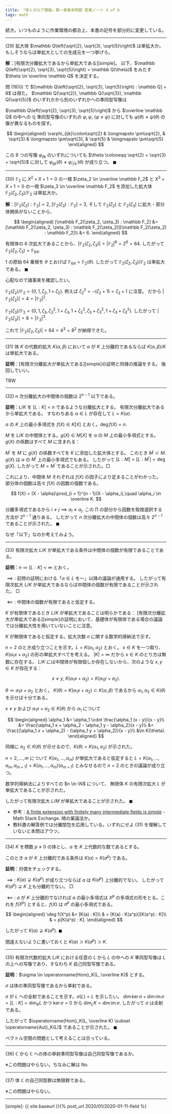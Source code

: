 ```yaml
---
title: 『体とガロア理論』第一章章末問題 答案ノート 4 of 6
tags: math
---
```


続き。いつものように作業環境の都合上、本書の記号を部分的に変更している。

----

$(29)$ 拡大体 $\mathbb Q\left(\sqrt{2}, \sqrt{3}, \sqrt{5}\right)$ は単拡大か。
もしそうならば単拡大としての生成元を一つ挙げろ。

**解**：[有限次分離拡大であるから単拡大である][simple]。
以下、$\mathbb Q\left(\sqrt{2}, \sqrt{3}, \sqrt{5}\right) = \mathbb Q(\theta)$ をみたす
$\theta \in \overline \mathbb Q$ を決定する。

問 $(16) \text{(i)}$ で $[\mathbb Q\left(\sqrt{2}, \sqrt{3}, \sqrt{5}\right) : \mathbb Q] = 8$ は得た。
$\mathbb Q(\sqrt{2}), \mathbb Q(\sqrt{3}), \mathbb Q(\sqrt{5})$ のいずれかから別のいずれかへの準同型写像は

$\mathbb Q\left(\sqrt{2}, \sqrt{3}, \sqrt{5}\right)$ から $\overline \mathbb Q$ の中への
$\mathbb Q$ 準同型写像のいずれの $\varphi, \psi,\;(\varphi \ne \psi)$ に対しても
$\varphi(\theta) \ne \psi(\theta)$ の像が異なるものを探す。

$$
\begin{aligned}
    \varphi_{ijk}\colon\sqrt{2} & \longmapsto \pm\sqrt{2}, & \sqrt{3} & \longmapsto \pm\sqrt{3}, & \sqrt{5} & \longmapsto \pm\sqrt{5}
\end{aligned}
$$

この $8$ つの写像 $\varphi_{ijk}$ のいずれについても
$\theta \coloneqq \sqrt{2} + \sqrt{3} + \sqrt{5}$ に対して
$\varphi_{ijk}(\theta)\ne\varphi_{i^{\prime}j^{\prime}k^{\prime}}(\theta)$
が成り立つ。
$\blacksquare$

----

$(30)$ $\mathbb F_2$ に $X^2 + X + 1 = 0$ の一根 $\zeta_2 \in \overline \mathbb F_2$
と $X^3 + X + 1 = 0$ の一根 $\zeta_3 \in \overline \mathbb F_2$ を添加した拡大体
$\mathbb F_2(\zeta_2, \zeta_3)/\mathbb F_2$ は単拡大か。

**解**：$[\mathbb F_2(\zeta_2) : \mathbb F_2] = 2,$
$[\mathbb F_2(\zeta_3) : \mathbb F_2] = 3,$
そして $\mathbb F_2(\zeta_2)$ と $\mathbb F_2(\zeta_3)$ に拡大・部分体関係がないことから、

$$
\begin{aligned}
[\mathbb F_2(\zeta_2, \zeta_3) : \mathbb F_2]
&= [\mathbb F_2(\zeta_2, \zeta_3) : \mathbb F_2(\zeta_2)][\mathbb F_2(\zeta_2) : \mathbb F_2]\\
&= 6.
\end{aligned}
$$

有限体の $6$ 次拡大であることから、$\lvert \mathbb F_2(\zeta_2, \zeta_3) \rvert = \lvert \mathbb F_2 \rvert^6 = 2^6 = 64.$
したがって $\mathbb F_2(\zeta_2, \zeta_3) = \mathbb F_{64}.$

$1$ の原始 $64$ 乗根を $\theta$ とおけば $\mathbb F_{64} = \mathbb F_2(\theta).$
したがって $\mathbb F_2(\zeta_2, \zeta_3)/\mathbb F_2$ は単拡大である。
$\blacksquare$

心配なので諸事実を確認したい。

$\mathbb F_2(\zeta_2)/\mathbb F_2 = \lbrace 0, 1, \zeta_2, 1 + \zeta_2\rbrace.$
例えば $\zeta_2^2 = -(\zeta_2 + 1) = \zeta_2 + 1$ に注意。
だから $\lvert \mathbb F_2(\zeta_2) \rvert = 4 = \lvert \mathbb F_2\rvert^2.$

$\mathbb F_2(\zeta_3)/\mathbb F_2 = \lbrace 0, 1, \zeta_3, \zeta_3^2, 1 + \zeta_3, 1 + \zeta_3^2, \zeta_3 + \zeta_3^2, 1 + \zeta_3 + \zeta_3^2\rbrace.$
したがって $\lvert \mathbb F_2(\zeta_3) \rvert = 8 = \lvert \mathbb F_2\rvert^3.$

これで $\lvert \mathbb F_2(\zeta_2, \zeta_3) \rvert = 64 = 4^3 = 8^2$ が納得できた。

----

$(31)$ 体 $K$ の代数的拡大 $K(\alpha, \beta)$ において
$\alpha$ が $K$ 上分離的であるならば
$K(\alpha, \beta)/K$ は単拡大である。

**証明**：[有限次分離拡大が単拡大である][simple]の証明と同様の推論をする。
後回しでいい。

TBW

----

$(32)$ $n$ 次分離拡大の中間体の個数は $2^{n - 1}$ 以下である。

**証明**：$L/K$ を $[L : K] = n$ であるような分離拡大とする。
有限次分離拡大であるから単拡大である。
すなわちある $\alpha \in L$ が存在して $L = K(\alpha).$

$\alpha$ の $K$ 上の最小多項式を $f(X) \in K[X]$ とおく。$\deg f(X) = n.$

$M$ を $L/K$ の中間体とする。$g(X) \in M[X]$ を $\alpha$ の $M$ 上の最小多項式とする。
$g(X)$ の係数はすべて $M$ に含まれる：

$M^{\prime}$ を $M$ に $g(X)$ の係数すべてを $K$ に添加した拡大体とする。
このとき $M^{\prime} \subset M.$ $g(X)$ は $\alpha$ の $M^{\prime}$ 上の最小多項式でもある。
したがって $[L : M] = [L : M^{\prime}] = \deg g(X).$
したがって $M = M^{\prime}$ であることが示された。$\Box$

これにより、中間体 $M$ それぞれは $f(X)$ の因子により定まることがわかった。
部分体の個数は高々 $f(X)$ の因数の個数である。

$$
f(X) = (X - \alpha)\prod_{i = 1}^{n - 1}(X - \alpha_i),\quad
\alpha_i \in \overline K.
$$

分離多項式であるから $i \ne j \implies \alpha_i \ne \alpha_j.$
この $\prod$ の部分から因数を取捨選択する方法が $2^{n - 1}$ 通りある。
したがって $n$ 次分離拡大の中間体の個数は高々 $2^{n - 1}$ であることが示された。
$\blacksquare$

なぜ「以下」なのか考えてみよう。

----

$(33)$ 有限次拡大 $L/K$ が単拡大である条件は中間体の個数が有限であることである。

**証明**：$n \coloneqq [L : K] \lt \infty$ とおく。

$\implies:$ 前問の証明における「$\alpha \in L$ を～」以降の議論が通用する。
したがって有限次拡大 $L/K$ が単拡大であるならば中間体の個数が有限であることが示された。
$\Box$

$\impliedby:$ 中間体の個数が有限であると仮定する。

$K$ が有限体であるとき $L/K$ が単拡大であることは明らかである：
[有限次分離拡大が単拡大である][simple]の証明において、基礎体が有限体である場合の議論では分離拡大性を用いていないことに注意。

$K$ が無限体であると仮定する。拡大次数 $n$ に関する数学的帰納法で示す。

$n = 2$ のとき成り立つことを示す。$L = K(\alpha_1, \alpha_2)$ とおく。
$x \in K$ を一つ取り、$K(\alpha_1 x + \alpha_2)$ の形の単拡大すべてを考える。
$\lvert K \rvert = \infty$ だから $x \in K$ のとり方は無数に存在する。
$L/K$ には中間体が有限個しか存在しないから、次のような $x, y \in K$ が存在する：

$$
x \ne y,\; K(\alpha_1 x + \alpha_2) = K(\alpha_1 y + \alpha_2).
$$

$\theta \coloneqq \alpha_1 x + \alpha_2$ とおく。
$K(\theta) = K(\alpha_1 x + \alpha_2) \subset K(\alpha, \beta)$ であるから
$\alpha_1, \alpha_2 \in K(\theta)$ を示せば十分である。

$x \ne y$ および $\alpha_1 x + \alpha_2 \in K(\theta)$ から $\alpha_1$ について

$$
\begin{aligned}
\alpha_1 &= \alpha_1 \cdot \frac{\alpha_1 (x - y)}{x - y}\\
&= \frac{\alpha_1 x + \alpha_2 - \alpha_1 y - \alpha_2}{x - y}\\
&= \frac{(\alpha_1 x + \alpha_2) - (\alpha_1 y + \alpha_2)}{x - y}\\
&\in K(\theta).
\end{aligned}
$$

同様に $\alpha_2 \in K(\theta)$ が示せるので、$K(\theta) = K(\alpha_1, \alpha_2)$ が示された。

$n = 2, \dotsc, m$ について $K(\alpha_1, \dotsc, \alpha_m)$ が単拡大であると仮定すると
$L = K(\alpha_1, \dotsc, \alpha_m, \alpha_{m + 1}) = K(\alpha_1, \dotsc, \alpha_m)(\alpha_{m + 1})$
とみなせるので $n = 2$ のときの議論が成り立つ。

数学的帰納法によりすべての $n \in \N$ について、
無限体 $K$ の有限次拡大 $L$ が単拡大であることが示された。

したがって有限次拡大 $L/M$ が単拡大であることが示された。
$\blacksquare$

* 参考：[A finite extension with finitely many intermediate fields is simple](https://math.stackexchange.com/questions/1880496/a-finite-extension-with-finitely-many-intermediate-fields-is-simple) - Math Stack Exchange.
  鳩の巣論法か。
* 教科書の解答例では分離閉包を応用している。いずれにせよ $(31)$ を理解していないと本問はアウツ。

----

$(34)$ $K$ を標数 $p \ne 0$ の体とし、$a$ を $K$ 上代数的な数であるとする。

このとき $a$ が $K$ 上分離的である条件は $K(a) = K(a^p)$ である。

**証明**：対偶をチェックする。

$\implies:$ $K(a) \supsetneq K(a^p)$ が成り立つならば $a$ は $K(a^p)$ 上分離的でない。
したがって $K(a^p) \supsetneq K$ 上も分離的でない。
$\Box$

$\impliedby:$ $a$ が $K$ 上分離的でなければ $a$ の最小多項式は
$X^p$ の多項式の形をとる。これを $f(X^p)$ とすると、$f(X)$ は $a^p$ の最小多項式である。

$$
\begin{aligned}
\deg f(X^p) &= [K(a) : K]\\
& = [K(a) : K(a^p)][K(a^p) : K]\\
& = p[K(a^p) : K].
\end{aligned}
$$

したがって $K(a) \supsetneq K(a^p).$
$\blacksquare$

間違えないように書いておくと $K(a) \supset K(a^p) \supset K.$

----

$(35)$ 有限次代数的拡大 $L/K$ における任意の $L$ から $L$ の中への
$K$ 準同型写像は $L$ の上への写像であり、すなわち $K$ 自己同型写像である。

**証明**：$\sigma \in \operatorname{Hom}_K(L, \overline K)$ とする。

$\sigma$ は体の準同型写像であるから単射である。

$\sigma$ が $L$ への全射であることを示す。$\sigma(L) = L$ を示したい。
$\dim\ker\sigma + \dim\operatorname{im}{\sigma} = [L : K] = \dim_KL$
かつ $\ker\sigma = 0$ から $\dim_LK = \dim\operatorname{im}\sigma.$
したがって $\sigma$ は全射である。

したがって $\operatorname{Hom}_K(L, \overline K) \subset \operatorname{Aut}_K(L)$
であることが示された。
$\blacksquare$

ベクトル空間の問題として考えることは合っている。

----

$(36)$ $\mathbb C$ から $\mathbb C$ への体の単射準同型写像は自己同型写像であるか。

※この問題はやらない。ちなみに解は No.

----

$(37)$ 体 $\mathbb C$ の自己同型群は無限群である。

※この問題はやらない。

----

[simple]: {{ site.baseurl }}{% post_url 2020/01/2020-01-11-field %}
